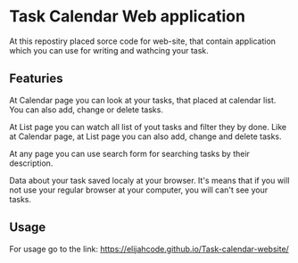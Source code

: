 # Task Calendar Web application

At this repostiry placed sorce code for web-site, that contain application which you can use for writing and wathcing your task.

## Featuries

At Calendar page you can look at your tasks, that placed at calendar list. You can also add, change or delete tasks.

At List page you can watch all list of yout tasks and filter they by done. Like at Calendar page, at List page you can also add, change and delete tasks.

At any page you can use search form for searching tasks by their description.

Data about your task saved localy at your browser. It's means that if you will not use your regular browser at your computer, you will can't see your tasks.

## Usage

For usage go to the link: https://elijahcode.github.io/Task-calendar-website/

